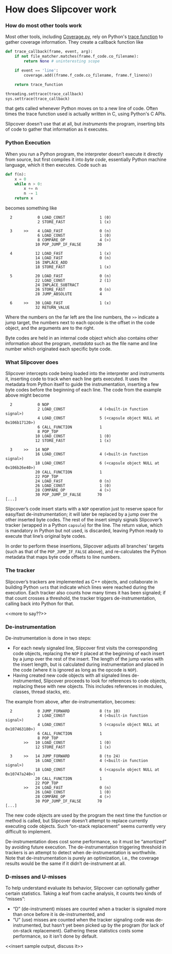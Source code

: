 # How does Slipcover work

### How do most other tools work
Most other tools, including [Coverage.py](https://github.com/nedbat/coveragepy), rely on Python's [trace function](https://docs.python.org/3/library/sys.html?highlight=settrace#sys.settrace) to gather coverage information.
They create a callback function like

```python
def trace_callback(frame, event, arg):
    if not file_matcher.matches(frame.f_code.co_filename):
        return None # uninteresting scope

    if event == 'line':
        coverage.add((frame.f_code.co_filename, frame.f_lineno))

    return trace_function

threading.settrace(trace_callback)
sys.settrace(trace_callback)
```
that gets called whenever Python moves on to a new line of code.
Often times the trace function used is actually written in C, using Python's C APIs.

Slipcover doesn't use that at all, but _instruments_ the program, inserting bits of code
to gather that information as it executes.

### Python Execution
When you run a Python program, the interpreter doesn’t execute it directly from source, but first compiles it into _byte code_, essentially Python machine language, which it then executes. Code such as
```python
def f(n):
    x = 0
    while n > 0:
        x += n
        n -= 1
    return x
```
becomes something like
```
  2           0 LOAD_CONST               1 (0)
              2 STORE_FAST               1 (x)

  3     >>    4 LOAD_FAST                0 (n)
              6 LOAD_CONST               1 (0)
              8 COMPARE_OP               4 (>)
             10 POP_JUMP_IF_FALSE       30

  4          12 LOAD_FAST                1 (x)
             14 LOAD_FAST                0 (n)
             16 INPLACE_ADD
             18 STORE_FAST               1 (x)

  5          20 LOAD_FAST                0 (n)
             22 LOAD_CONST               2 (1)
             24 INPLACE_SUBTRACT
             26 STORE_FAST               0 (n)
             28 JUMP_ABSOLUTE            4

  6     >>   30 LOAD_FAST                1 (x)
             32 RETURN_VALUE
```
Where the numbers on the far left are the line numbers, the `>>` indicate a jump target,
the numbers next to each opcode is the offset in the code object, and the arguments are to
the right.

Byte codes are held in an internal code object which also contains other information about
the program, _metadata_ such as the file name and line number which originated each specific byte code.

### What Slipcover does
Slipcover intercepts code being loaded into the interpreter and instruments it, inserting code to track when each line gets executed.
It uses the metadata from Python itself to guide the instrumentation, inserting a few byte codes before the beginning of each line.
The code from the example above might become
```
  2           0 NOP
              2 LOAD_CONST               4 (<built-in function signal>)
              4 LOAD_CONST               5 (<capsule object NULL at 0x106b17120>)
              6 CALL_FUNCTION            1
              8 POP_TOP
             10 LOAD_CONST               1 (0)
             12 STORE_FAST               1 (x)

  3     >>   14 NOP
             16 LOAD_CONST               4 (<built-in function signal>)
             18 LOAD_CONST               6 (<capsule object NULL at 0x106b26e40>)
             20 CALL_FUNCTION            1
             22 POP_TOP
             24 LOAD_FAST                0 (n)
             26 LOAD_CONST               1 (0)
             28 COMPARE_OP               4 (>)
             30 POP_JUMP_IF_FALSE       70
[...]
```
Slipcover’s code insert starts with a `NOP` operation just to reserve space for easy/fast de-instrumentation; it will later be replaced by a jump over the other inserted byte codes.
The rest of the insert simply signals Slipcover’s tracker (wrapped in a Python `capsule`) for the line.
The return value, which is mandatory in Python but not used, is discarded, leaving Python ready to execute that line’s original byte codes.

In order to perform these insertions, Slipcover adjusts all branches'
targets (such as that of the `POP_JUMP_IF_FALSE` above), and re-calculates the
Python metadata that maps byte code offsets to line numbers.

### The tracker
Slipcover’s trackers are implemented as C++ objects, and collaborate in building Python `set`s that indicate which lines were reached during the execution.
Each tracker also counts how many times it has been signaled; if that count crosses a threshold, the tracker triggers de-instrumentation, calling back into Python for that.

<<more to say??>>

### De-instrumentation
De-instrumentation is done in two steps:
- For each newly signaled line, Slipcover first visits the corresponding code objects, replacing the `NOP` it placed at the beginning of each insert by a jump over the rest of the insert. The length of the jump varies with the insert length, but is calculated during instrumentation and placed in the code (where it is ignored as long as the opcode is `NOP`).
- Having created new code objects with all signaled lines de-instrumented, Slipcover proceeds to look for references to code objects, replacing these with new objects. This includes references in modules, classes, thread stacks, etc.

The example from above, after de-instrumentation, becomes:
```
  2           0 JUMP_FORWARD             8 (to 10)
              2 LOAD_CONST               4 (<built-in function signal>)
              4 LOAD_CONST               5 (<capsule object NULL at 0x107463180>)
              6 CALL_FUNCTION            1
              8 POP_TOP
        >>   10 LOAD_CONST               1 (0)
             12 STORE_FAST               1 (x)

  3     >>   14 JUMP_FORWARD             8 (to 24)
             16 LOAD_CONST               4 (<built-in function signal>)
             18 LOAD_CONST               6 (<capsule object NULL at 0x10747a240>)
             20 CALL_FUNCTION            1
             22 POP_TOP
        >>   24 LOAD_FAST                0 (n)
             26 LOAD_CONST               1 (0)
             28 COMPARE_OP               4 (>)
             30 POP_JUMP_IF_FALSE       70
[...]
```

The new code objects are used by the program the next time the function or method is called, but Slipcover doesn’t attempt to replace currently executing code objects. Such “on-stack replacement” seems currently very difficult to implement.

De-instrumentation does cost some performance, so it must be “amortized” by avoiding future execution.
The de-instrumentation triggering threshold in trackers is an attempt to detect when de-instrumentation is worthwhile.
Note that de-instrumentation is purely an optimization, i.e., the coverage results would be the same if it didn’t de-instrument at all.

### D-misses and U-misses
To help understand evaluate its behavior, Slipcover can optionally gather certain statistics. Taking a leaf from cache analysis, it counts two kinds of “misses”:
- “D” (de-instrument) misses are counted when a tracker is signaled more than once before it is de-instrumented, and
- “U” (use) misses are counted when the tracker signaling code was de-instrumented, but hasn’t yet been picked up by the program (for lack of on-stack replacement).
Gathering these statistics costs some performance, so it isn’t done by default.

<<insert sample output, discuss it>>
